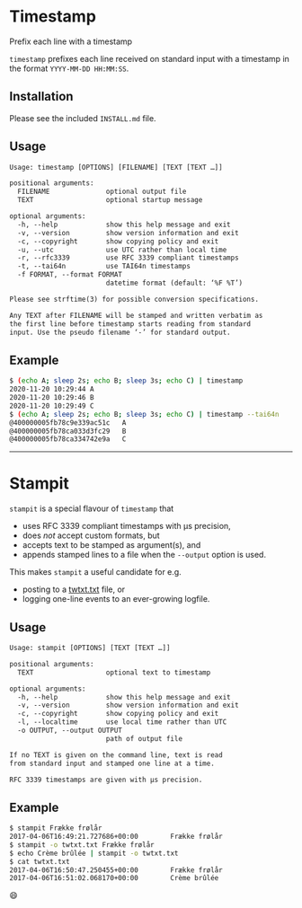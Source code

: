 # Timestamp

Prefix each line with a timestamp

`timestamp` prefixes each line received on standard input with a
timestamp in the format `YYYY-MM-DD HH:MM:SS`.

## Installation

Please see the included `INSTALL.md` file.

## Usage

```txt
Usage: timestamp [OPTIONS] [FILENAME] [TEXT [TEXT …]]

positional arguments:
  FILENAME              optional output file
  TEXT                  optional startup message

optional arguments:
  -h, --help            show this help message and exit
  -v, --version         show version information and exit
  -c, --copyright       show copying policy and exit
  -u, --utc             use UTC rather than local time
  -r, --rfc3339         use RFC 3339 compliant timestamps
  -t, --tai64n          use TAI64n timestamps
  -f FORMAT, --format FORMAT
                        datetime format (default: ‘%F %T’)

Please see strftime(3) for possible conversion specifications.

Any TEXT after FILENAME will be stamped and written verbatim as
the first line before timestamp starts reading from standard
input. Use the pseudo filename ‘-’ for standard output.
```

## Example

```sh
$ (echo A; sleep 2s; echo B; sleep 3s; echo C) | timestamp
2020-11-20 10:29:44	A
2020-11-20 10:29:46	B
2020-11-20 10:29:49	C
$ (echo A; sleep 2s; echo B; sleep 3s; echo C) | timestamp --tai64n
@400000005fb78c9e339ac51c	A
@400000005fb78ca033d3fc29	B
@400000005fb78ca334742e9a	C
```

----

# Stampit

`stampit` is a special flavour of `timestamp` that

* uses RFC 3339 compliant timestamps with µs precision,
* does _not_ accept custom formats, but
* accepts text to be stamped as argument(s), and
* appends stamped lines to a file when the `--output` option is used.

This makes `stampit` a useful candidate for e.g.

* posting to a [twtxt.txt](https://github.com/buckket/twtxt) file, or
* logging one-line events to an ever-growing logfile.

## Usage

```txt
Usage: stampit [OPTIONS] [TEXT [TEXT …]]

positional arguments:
  TEXT                  optional text to timestamp

optional arguments:
  -h, --help            show this help message and exit
  -v, --version         show version information and exit
  -c, --copyright       show copying policy and exit
  -l, --localtime       use local time rather than UTC
  -o OUTPUT, --output OUTPUT
                        path of output file

If no TEXT is given on the command line, text is read
from standard input and stamped one line at a time.

RFC 3339 timestamps are given with µs precision.
```

## Example

```sh
$ stampit Frække frølår
2017-04-06T16:49:21.727686+00:00        Frække frølår
$ stampit -o twtxt.txt Frække frølår
$ echo Crème brûlée | stampit -o twtxt.txt
$ cat twtxt.txt
2017-04-06T16:50:47.250455+00:00        Frække frølår
2017-04-06T16:51:02.068170+00:00        Crème brûlée
```

:smile:
